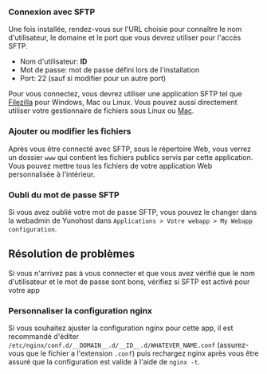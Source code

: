 ### Connexion avec SFTP

Une fois installée, rendez-vous sur l'URL choisie pour connaître le nom d'utilisateur, le domaine et le port que vous devrez utiliser pour l'accès SFTP. 

- Nom d'utilisateur: __ID__
- Mot de passe: mot de passe défini lors de l'installation
- Port: 22 (sauf si modifier pour un autre port)

Pour vous connectez, vous devrez utiliser une application SFTP tel que [Filezilla](https://filezilla-project.org/) pour Windows, Mac ou Linux. Vous pouvez aussi directement utiliser votre gestionnaire de fichiers sous Linux ou [Mac](https://support.apple.com/guide/mac-help/connect-mac-shared-computers-servers-mchlp1140/mac).

### Ajouter ou modifier les fichiers

Après vous être connecté avec SFTP, sous le répertoire Web, vous verrez un dossier `www` qui contient les fichiers publics servis par cette application. Vous pouvez mettre tous les fichiers de votre application Web personnalisée à l'intérieur.

### Oubli du mot de passe SFTP

Si vous avez oublié votre mot de passe SFTP, vous pouvez le changer dans la webadmin de Yunohost dans `Applications > Votre webapp > My Webapp configuration`.

## Résolution de problèmes

Si vous n'arrivez pas à vous connecter et que vous avez vérifié que le nom d'utilisateur et le mot de passe sont bons, vérifiez si SFTP est activé pour votre app

### Personnaliser la configuration nginx

Si vous souhaitez ajuster la configuration nginx pour cette app, il est recommandé d'éditer `/etc/nginx/conf.d/__DOMAIN__.d/__ID__.d/WHATEVER_NAME.conf` (assurez-vous que le fichier a l'extension `.conf`) puis rechargez nginx après vous être assuré que la configuration est valide à l'aide de `nginx -t`.
